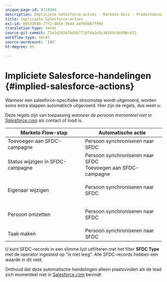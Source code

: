 ```yaml
---
unique-page-id: 4719304
description: Impliciete Salesforce-acties - Marketo Docs - Productdocumentatie
title: Impliciete Salesforce-acties
exl-id: 88533588-77f2-465e-9644-a4f95b87f99d
translation-type: tm+mt
source-git-commit: 72e1d29347bd5b77107da1e9c30169cb6490c432
workflow-type: tm+mt
source-wordcount: '143'
ht-degree: 0%

---
```


# Impliciete Salesforce-handelingen {#implied-salesforce-actions}

Wanneer een salesforce-specifieke stroomstap wordt uitgevoerd, worden soms extra stappen automatisch uitgevoerd. Hier zijn de regels, dus weet u:

Deze regels zijn van toepassing _wanneer de persoon momenteel niet in [Salesforce.com](https://Salesforce.com)_ als contact of lood is.

<table> 
 <thead> 
  <tr> 
   <th>Marketo Flow-stap</th> 
   <th>Automatische actie</th> 
  </tr> 
 </thead> 
 <tbody> 
  <tr> 
   <td>Toevoegen aan SFDC-campagne</td> 
   <td>Persoon synchroniseren naar SFDC</td> 
  </tr> 
  <tr> 
   <td>Status wijzigen in SFDC-campagne</td> 
   <td>Persoon synchroniseren naar SFDC<br>Toevoegen aan SFDC-campagne</td> 
  </tr> 
  <tr> 
   <td>Eigenaar wijzigen</td> 
   <td><p>Persoon synchroniseren naar SFDC</p></td> 
  </tr> 
  <tr> 
   <td>Persoon omzetten</td> 
   <td><p>Persoon synchroniseren naar SFDC</p></td> 
  </tr> 
  <tr> 
   <td>Taak maken</td> 
   <td>Persoon synchroniseren naar SFDC</td> 
  </tr> 
 </tbody> 
</table>

U kunt SFDC-records in een slimme lijst uitfilteren met het filter **SFDC Type** met de operator ingesteld op &quot;is niet leeg&quot;. Alle SFDC-records hebben een waarde in dit veld.

Onthoud dat deze automatische handelingen alleen plaatsvinden als de lead zich momenteel niet in [Salesforce.com](https://salesforce.com) bevindt
